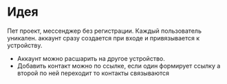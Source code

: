 # Идея

Пет проект, мессенджер без регистрации.
Каждый пользователь уникален.
аккаунт сразу создается при входе и
привязывается к устройству.

- Аккаунт можно расшарить на другое устройство.
- Добавить контакт можно по ссылке, если один формирует ссылку а второй по ней переходит то контакты связываются
